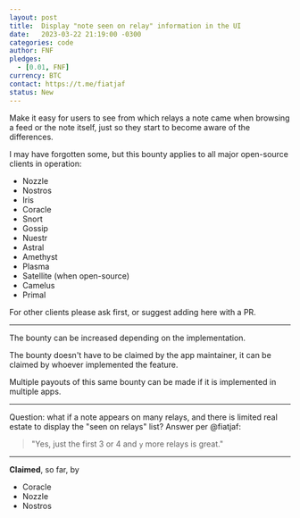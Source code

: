 ```yaml
---
layout: post
title:  Display "note seen on relay" information in the UI
date:   2023-03-22 21:19:00 -0300
categories: code
author: FNF
pledges:
  - [0.01, FNF]
currency: BTC
contact: https://t.me/fiatjaf
status: New
---
```


Make it easy for users to see from which relays a note came when browsing a feed or the note itself, just so they start to become aware of the differences.

I may have forgotten some, but this bounty applies to all major open-source clients in operation:

 - Nozzle
 - Nostros
 - Iris
 - Coracle
 - Snort
 - Gossip
 - Nuestr
 - Astral
 - Amethyst
 - Plasma
 - Satellite (when open-source)
 - Camelus
 - Primal

For other clients please ask first, or suggest adding here with a PR.

---

The bounty can be increased depending on the implementation.

The bounty doesn't have to be claimed by the app maintainer, it can be claimed by whoever implemented the feature.

Multiple payouts of this same bounty can be made if it is implemented in multiple apps.

---

Question: what if a note appears on many relays, and there is limited real estate to display the "seen on relays" list?
Answer per @fiatjaf:
> "Yes, just the first 3 or 4 and `y` more relays is great."

---

**Claimed**, so far, by

- Coracle
- Nozzle
- Nostros
